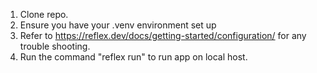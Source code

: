 1. Clone repo.
2. Ensure you have your .venv environment set up
3. Refer to https://reflex.dev/docs/getting-started/configuration/ for any trouble shooting.
4. Run the command "reflex run" to run app on local host.
